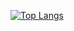 
<!--
-->


[![Top Langs](https://github-readme-stats.vercel.app/api/top-langs/?username=shirodevu)](https://github.com/anuraghazra/github-readme-stats)
